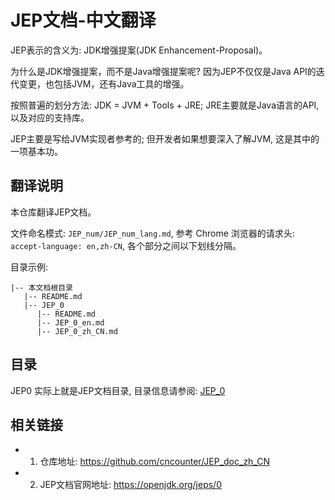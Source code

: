 # JEP文档-中文翻译

JEP表示的含义为: JDK增强提案(JDK Enhancement-Proposal)。

为什么是JDK增强提案，而不是Java增强提案呢? 因为JEP不仅仅是Java API的迭代变更，也包括JVM，还有Java工具的增强。 

按照普遍的划分方法: JDK = JVM + Tools + JRE; JRE主要就是Java语言的API,以及对应的支持库。

JEP主要是写给JVM实现者参考的; 但开发者如果想要深入了解JVM, 这是其中的一项基本功。

## 翻译说明

本仓库翻译JEP文档。

文件命名模式: `JEP_num/JEP_num_lang.md`, 参考 Chrome 浏览器的请求头: `accept-language: en,zh-CN`, 各个部分之间以下划线分隔。

目录示例:

```
|-- 本文档根目录
   |-- README.md 
   |-- JEP_0
      |-- README.md
      |-- JEP_0_en.md
      |-- JEP_0_zh_CN.md
```

## 目录

JEP0 实际上就是JEP文档目录, 目录信息请参阅: [JEP_0](./JEP_0/)




## 相关链接

- 1. 仓库地址: <https://github.com/cncounter/JEP_doc_zh_CN>
- 2. JEP文档官网地址: <https://openjdk.org/jeps/0>



